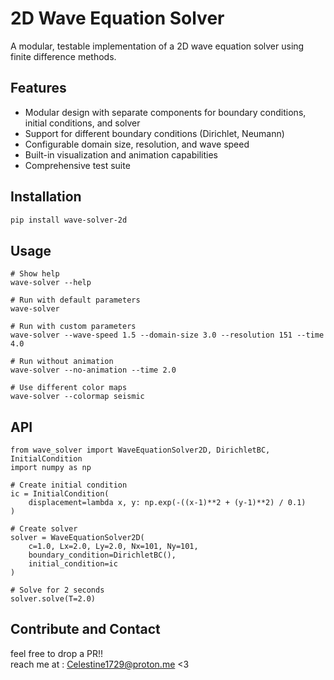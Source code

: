 # 2D Wave Equation Solver

A modular, testable implementation of a 2D wave equation solver using finite difference methods.

## Features

- Modular design with separate components for boundary conditions, initial conditions, and solver
- Support for different boundary conditions (Dirichlet, Neumann)
- Configurable domain size, resolution, and wave speed
- Built-in visualization and animation capabilities
- Comprehensive test suite

## Installation

```bash
pip install wave-solver-2d
```
## Usage
```
# Show help
wave-solver --help

# Run with default parameters
wave-solver

# Run with custom parameters
wave-solver --wave-speed 1.5 --domain-size 3.0 --resolution 151 --time 4.0

# Run without animation
wave-solver --no-animation --time 2.0

# Use different color maps
wave-solver --colormap seismic
```
## API 
```
from wave_solver import WaveEquationSolver2D, DirichletBC, InitialCondition
import numpy as np

# Create initial condition
ic = InitialCondition(
    displacement=lambda x, y: np.exp(-((x-1)**2 + (y-1)**2) / 0.1)
)

# Create solver
solver = WaveEquationSolver2D(
    c=1.0, Lx=2.0, Ly=2.0, Nx=101, Ny=101,
    boundary_condition=DirichletBC(),
    initial_condition=ic
)

# Solve for 2 seconds
solver.solve(T=2.0)

```

## Contribute and Contact

feel free to drop a PR!!    
reach me at : Celestine1729@proton.me <3
